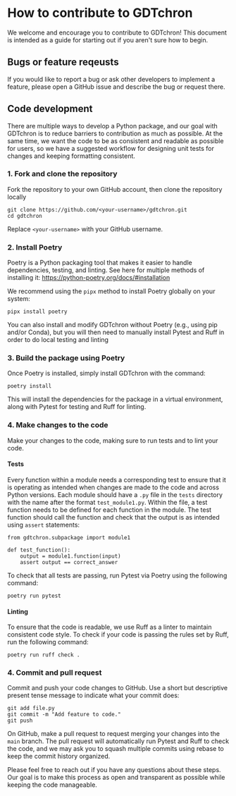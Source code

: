 # How to contribute to GDTchron
We welcome and encourage you to contribute to GDTchron! This document is intended as a guide for starting out if you aren't sure how to begin.

## Bugs or feature reqeusts
If you would like to report a bug or ask other developers to implement a feature, please open a GitHub issue and describe the bug or request there.

## Code development
There are multiple ways to develop a Python package, and our goal with GDTchron is to reduce barriers to contribution as much as possible. At the same time, we want the code to be as consistent and readable as possible for users, so we have a suggested workflow for designing unit tests for changes and keeping formatting consistent.

### 1. Fork and clone the repository
Fork the repository to your own GitHub account, then clone the repository locally
```
git clone https://github.com/<your-username>/gdtchron.git
cd gdtchron
```
Replace `<your-username>` with your GitHub username.
### 2. Install Poetry
Poetry is a Python packaging tool that makes it easier to handle dependencies, testing, and linting. See here for multiple methods of installing it: https://python-poetry.org/docs/#installation

We recommend using the `pipx` method to install Poetry globally on your system:
```
pipx install poetry
```
You can also install and modify GDTchron without Poetry (e.g., using pip and/or Conda), but you will then need to manually install Pytest and Ruff in order to do local testing and linting

### 3. Build the package using Poetry
Once Poetry is installed, simply install GDTchron with the command:
```
poetry install
```
This will install the dependencies for the package in a virtual environment, along with Pytest for testing and Ruff for linting.

### 4. Make changes to the code
Make your changes to the code, making sure to run tests and to lint your code.

#### Tests
Every function within a module needs a corresponding test to ensure that it is operating as intended when changes are made to the code and across Python versions. Each module should have a `.py` file in the `tests` directory with the name after the format `test_module1.py`. Within the file, a test function needs to be defined for each function in the module. The test function should call the function and check that the output is as intended using `assert` statements:
```
from gdtchron.subpackage import module1

def test_function():
    output = module1.function(input)
    assert output == correct_answer
```
To check that all tests are passing, run Pytest via Poetry using the following command:
```
poetry run pytest
```

#### Linting
To ensure that the code is readable, we use Ruff as a linter to maintain consistent code style. To check if your code is passing the rules set by Ruff, run the following command:
```
poetry run ruff check .
```

### 4. Commit and pull request
Commit and push your code changes to GitHub. Use a short but descriptive present tense message to indicate what your commit does:
```
git add file.py
git commit -m "Add feature to code."
git push
```
On GitHub, make a pull request to request merging your changes into the `main` branch. The pull request will automatically run Pytest and Ruff to check the code, and we may ask you to squash multiple commits using rebase to keep the commit history organized.

Please feel free to reach out if you have any questions about these steps. Our goal is to make this process as open and transparent as possible while keeping the code manageable.

